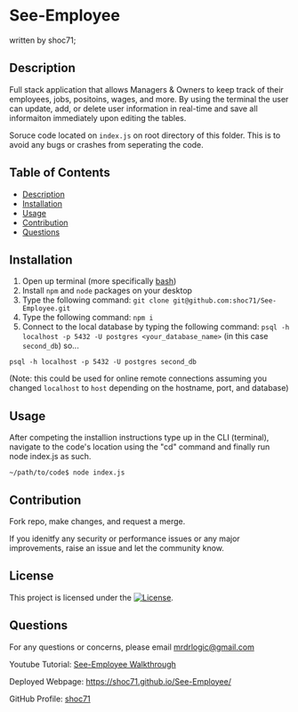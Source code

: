 # See-Employee
written by shoc71;


## Description
Full stack application that allows Managers & Owners to keep track of their employees, jobs, positoins, wages, and more. By using the terminal the user can update, add, or delete user information in real-time and save all informaiton immediately upon editing the tables. 

Soruce code located on ```index.js``` on root directory of this folder. This is to avoid any bugs or crashes from seperating the code.

## Table of Contents
- [Description](#description)
- [Installation](#installation)
- [Usage](#usage)
- [Contribution](#contribution)
- [Questions](#questions)

## Installation
1. Open up terminal (more specifically [bash](https://www.youtube.com/watch?v=3eu67g3PTdk))
2. Install ```npm``` and ```node``` packages on your desktop
3. Type the following command: ```git clone git@github.com:shoc71/See-Employee.git```
4. Type the following command: ```npm i ``` 
5. Connect to the local database by typing the following command: ```psql -h localhost -p 5432 -U postgres <your_database_name>``` (in this case ```second_db```) so...

```psql -h localhost -p 5432 -U postgres second_db``` 

(Note: this could be used for online remote connections assuming you changed ```localhost``` to ```host``` depending on the hostname, port, and database)


## Usage
After competing the installion instructions type up in the CLI (terminal), navigate to the code's location using the "cd" command and finally run node index.js as such.

```~/path/to/code$ node index.js```

## Contribution
Fork repo, make changes, and request a merge.

If you idenitfy any security or performance issues or any major improvements, raise an issue and let the community know.


## License
This project is licensed under the [![License](https://opensource.org/licenses/Apache-2.0)](https://opensource.org/licenses/Apache-2.0).

## Questions
For any questions or concerns, please email mrdrlogic@gmail.com

Youtube Tutorial: [See-Employee Walkthrough](https://youtu.be/Va5LKcrqqTw)

Deployed Webpage: https://shoc71.github.io/See-Employee/

GitHub Profile: [shoc71](https://github.com/shoc71)

